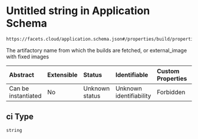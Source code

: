# Untitled string in Application Schema

```txt
https://facets.cloud/application.schema.json#/properties/build/properties/ci
```

The artifactory name from which the builds are fetched, or external_image with fixed images

| Abstract            | Extensible | Status         | Identifiable            | Custom Properties | Additional Properties | Access Restrictions | Defined In                                                                                     |
| :------------------ | :--------- | :------------- | :---------------------- | :---------------- | :-------------------- | :------------------ | :--------------------------------------------------------------------------------------------- |
| Can be instantiated | No         | Unknown status | Unknown identifiability | Forbidden         | Allowed               | none                | [application.schema.json*](../../../assets/out/application.schema.json "open original schema") |

## ci Type

`string`
